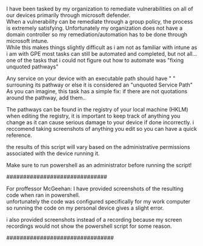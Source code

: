 
I have been tasked by my organization to remediate vulnerabilities on all of our devices primarily through microsoft defender.  
When a vulnerability can be remediate through a group policy,  the process is extremely satisfying.
Unfortunately my organization does not have a domain controller so my remediation/automation has to be done through microsoft intune.  
While this makes things slightly difficult as i am not as familiar with intune as i am with GPE most tasks can still be automated and completed, but not all...
one of the tasks that i could not figure out how to automate was "fixing unquoted pathways"

Any service on your device with an executable path should have " " surrouning its pathway or else it is considered an "unquoted Service Path"
As you can imagine,  this task has a simple fix:  if there are not quotations around the pathway,  add them.. 

The pathways can be found in the registry of your local machine (HKLM)
when editing the registry, it is important to keep track of anything you change as it can cause serious damage to your device if done incorrectly. 
i reccomend taking screenshots of anything you edit so you can have a quick reference. 

the results of this script will vary based on the administrative permissions associated with the device running it.  

Make sure to run powershell as an administrator before running the script!

##############################

For proffessor McGeehan: 
I have provided screenshots of the resulting code when ran in powershell.   
unfortunately the code was configured specifically for my work computer so running the code on my personal device gives a slight error. 

i also provided screenshots instead of a recording because my screen recordings would not show the powershell script for some reason.

################################
